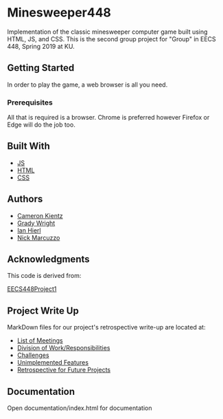 # Minesweeper448

Implementation of the classic minesweeper computer game built using HTML, JS, and CSS. This is the second group project for "Group" in EECS 448, Spring 2019 at KU.

## Getting Started

In order to play the game, a web browser is all you need.

### Prerequisites

All that is required is a browser. Chrome is preferred however Firefox or Edge will do the job too.

## Built With

* [JS](https://www.w3schools.com/js/)
* [HTML](https://www.w3schools.com/html/default.asp)
* [CSS](https://www.w3schools.com/css/default.asp)

## Authors

* [Cameron Kientz](https://github.com/C256k145)
* [Grady Wright](https://github.com/littleg13)
* [Ian Hierl](https://github.com/IanHierl)
* [Nick Marcuzzo](https://github.com/Cuzzo01)


## Acknowledgments

This code is derived from:

[EECS448Project1](https://github.com/erjseals/eecs448project01)

## Project Write Up

MarkDown files for our project's retrospective write-up are located at:
* [List of Meetings](https://github.com/Cuzzo01/EECS448Project2/blob/master/documentation/MeetingLog.md)
* [Division of Work/Responsibilities](https://github.com/Cuzzo01/EECS448Project2/blob/master/documentation/workDelegation.md)
* [Challenges](https://github.com/Cuzzo01/EECS448Project2/blob/master/documentation/Challenges.md)
* [Unimplemented Features](https://github.com/Cuzzo01/EECS448Project2/blob/master/documentation/additionalFeatures.md)
* [Retrospective for Future Projects](https://github.com/Cuzzo01/EECS448Project2/blob/master/documentation/Retrospective.md)

## Documentation
Open documentation/index.html for documentation

